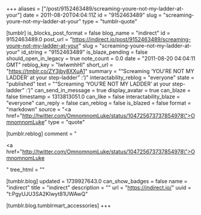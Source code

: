 +++
aliases = ["/post/9152463489/screaming-youre-not-my-ladder-at-your"]
date = 2011-08-20T04:04:11Z
id = "9152463489"
slug = "screaming-youre-not-my-ladder-at-your"
type = "tumblr-quote"

[tumblr]
is_blocks_post_format = false
blog_name = "indirect"
id = 9152463489.0
post_url = "https://indirect.io/post/9152463489/screaming-youre-not-my-ladder-at-your"
slug = "screaming-youre-not-my-ladder-at-your"
id_string = "9152463489"
is_blaze_pending = false
should_open_in_legacy = true
note_count = 0.0
date = "2011-08-20 04:04:11 GMT"
reblog_key = "IwIwmhHI"
short_url = "https://tmblr.co/ZY3jby8XXuA1"
summary = "“Screaming ‘YOU’RE NOT MY LADDER’ at your step-ladder” :’)"
interactability_reblog = "everyone"
state = "published"
text = "&ldquo;Screaming &lsquo;YOU&rsquo;RE NOT MY LADDER&rsquo; at your step-ladder&rdquo; :&rsquo;)"
can_send_in_message = true
display_avatar = true
can_blaze = false
timestamp = 1313813051.0
can_like = false
interactability_blaze = "everyone"
can_reply = false
can_reblog = false
is_blazed = false
format = "markdown"
source = "<a href=\"http://twitter.com/OmnomnomLuke/status/104725673737854978\">OmnomnomLuke</a>"
type = "quote"

[tumblr.reblog]
comment = "<p><a href=\"http://twitter.com/OmnomnomLuke/status/104725673737854978\">OmnomnomLuke</a></p>"
tree_html = ""

[tumblr.blog]
updated = 1739927643.0
can_show_badges = false
name = "indirect"
title = "indirect"
description = ""
url = "https://indirect.io/"
uuid = "t:PgyUJU3SA2Klwyt81UWAwQ"

[tumblr.blog.tumblrmart_accessories]
+++
